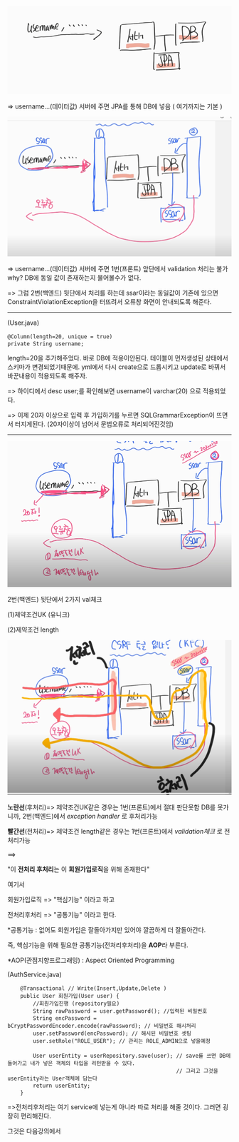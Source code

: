 ![Visual Studio Code](/img/aop.png)

=> username...(데이터값) 서버에 주면 JPA를 통해 DB에 넣음 ( 여기까지는 기본 )

![Visual Studio Code](/img/aop2.png)

=> username...(데이터값) 서버에 주면 1번(프론트) 앞단에서 validation 처리는 불가 why? DB에 동일 값이 존재하는지 물어볼수가 없다.

=> 그럼 2번(백엔드) 뒷단에서 처리를 하는데 ssar이라는 동일값이 기존에 있으면 ConstraintViolationException을 터뜨려서 오류창 화면이 안내되도록 해준다.

---

(User.java)

```
@Column(length=20, unique = true)
private String username;
```

length=20을 추가해주었다.
바로 DB에 적용이안된다. 테이블이 먼저생성된 상태에서 스키마가 변경되었기때문에.
yml에서 다시 create으로 드롭시키고 update로 바꿔서 바꾼내용이 적용되도록 해주자.

=> 하이디에서 desc user;를 확인해보면 username이 varchar(20) 으로 적용되었다.

=> 이제 20자 이상으로 입력 후 가입하기를 누르면 SQLGrammarException이 뜨면서 터지게된다.
(20자이상이 넘어서 문법오류로 처리되어진것임)

---

![Visual Studio Code](/img/aop3.png)

2번(백엔드) 뒷단에서 2가지 val체크

(1)제약조건UK (유니크)

(2)제약조건 length

![Visual Studio Code](/img/aop4.png)

**노란선**(후처리)=> 제약조건UK같은 경우는 1번(프론트)에서 절대 판단못함 DB를 못가니까, 2번(백엔드)에서 _exception handler_ 로 후처리가능

**빨간선**(전처리)=> 제약조건 length같은 경우는 1번(프론트)에서 _validation체크_ 로 전처리가능

==>

"이 **전처리 후처리**는 이 **회원가입로직**을 위해 존재한다"

여기서

회원가입로직 => "핵심기능" 이라고 하고

전처리후처리 => "공통기능" 이라고 한다.

\*공통기능 : 없어도 회원가입은 잘돌아가지만 있어야 깔끔하게 더 잘돌아간다.

즉, 핵심기능을 위해 필요한 공통기능(전처리후처리)을 **AOP**라 부른다.

\*AOP(관점지향프로그래밍) : Aspect Oriented Programming

(AuthService.java)

```
    @Transactional // Write(Insert,Update,Delete )
	public User 회원가입(User user) {
		//회원가입진행 (repository필요)
		String rawPassword = user.getPassword(); //입력된 비밀번호
		String encPassword = bCryptPasswordEncoder.encode(rawPassword); // 비밀번호 해시처리
		user.setPassword(encPassword); // 해시된 비밀번호 셋팅
		user.setRole("ROLE_USER"); // 관리는 ROLE_ADMIN으로 넣을예정

		User userEntity = userRepository.save(user); // save를 쓰면 DB에 들어가고 내가 넣은 객체의 타입을 리턴받을 수 있다.
													 // 그리고 그것을 userEntity라는 User객체에 담는다
		return userEntity;
	}
```

=>전처리후처리는 여기 service에 넣는게 아니라 따로 처리를 해줄 것이다. 그러면 굉장히 편리해진다.

그것은 다음강의에서
